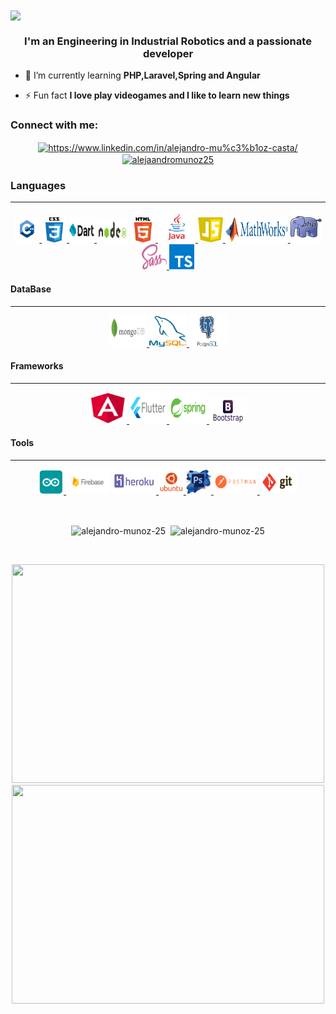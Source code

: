  <img align="center" src="https://capsule-render.vercel.app/api?type=wave&color=gradient&height=300&section=header&text=Hi 👋, I'm Alejandro&fontSize=40">
 
<h3 align="center">I'm an Engineering in Industrial Robotics and a passionate developer</h3>

- 🌱 I’m currently learning **PHP,Laravel,Spring and Angular**

- ⚡ Fun fact **I love play videogames and I like to learn new things**

<h3 align="left">Connect with me:</h3>
<p align="center">
<a href="https://www.linkedin.com/in/alejandro-mu%c3%b1oz-casta/" target="_blank"><img align="center" src="https://www.flaticon.es/svg/static/icons/svg/179/179330.svg" alt="https://www.linkedin.com/in/alejandro-mu%c3%b1oz-casta/" height="30" width="40" /></a>
<a href="https://www.leetcode.com/alejaandromunoz25" target="_blank"><img align="center" src="https://cdn.jsdelivr.net/npm/simple-icons@3.0.1/icons/leetcode.svg" alt="alejaandromunoz25" height="30" width="40" /></a>
</p>

<h3 align="left">Languages</h3>
<hr>
<p align="center">
<a href="https://www.cprogramming.com/" target="_blank"> <img src="./images/cplus.png" alt="c" width="40" height="40"/> </a>
<a href="https://www.w3schools.com/css/" target="_blank"> <img src="./images/css.png" alt="css3" width="40" height="40"/> </a>
<a href="https://dart.dev" target="_blank"> <img src="/images/dart.png" alt="dart" width="40" height="40"/> </a>
<a href="https://expressjs.com" target="_blank"> <img src="/images/nodejs-horizontal.svg" alt="express" width="50" height="40"/></a> 
<a href="https://www.w3.org/html/" target="_blank"> <img src="/images/html.png" alt="html5" width="40" height="40"/> </a>
<a href="https://www.java.com" target="_blank"> <img src="/images/java.png" alt="java" width="60" height="50"/> </a> 
<a href="https://developer.mozilla.org/en-US/docs/Web/JavaScript" target="_blank"> <img src="/images/js.png" alt="javascript" width="40" height="40"/> </a>
<a href="https://www.mathworks.com/" target="_blank"> <img src="/images/matlab.png" alt="matlab" width="100" height="40"/> </a> 
<a href="https://www.php.net" target="_blank"> <img src="/images/php.png" alt="php" width="50" height="50"/> </a> 
<a href="https://sass-lang.com" target="_blank"> <img src="/images/sass.png" alt="sass" width="40" height="40"/> </a> 
<a href="https://www.typescriptlang.org/" target="_blank"> <img src="/images/typescript.svg" alt="typescript" width="40" height="40"/> </a> 
</p>
<h4>DataBase</h4>
<hr>
<p align="center">
<a href="https://www.mongodb.com/" target="_blank"> <img src="/images/mongodb.svg" alt="mongodb" width="60" height="50"/> </a> 
<a href="https://www.mysql.com/" target="_blank"> <img src="/images/mysql.png" alt="mysql" width="60" height="50"/> </a> 
<a href="https://www.postgresql.org" target="_blank"> <img src="/images/postgre.png" alt="postgresql" width="60" height="50"/> </a> 
</p>
<h4>Frameworks</h4>
<hr>
<p  align="center">
<a href="https://angular.io" target="_blank"><img src="/images/angular.png" alt="angularjs" width="60" height="50"/> </a> 
<a href="https://flutter.dev" target="_blank"> <img src="/images/flutter.svg" alt="flutter" width="60" height="50"/> </a> 
<a href="https://spring.io/" target="_blank"> <img src="/images/spring.svg" alt="spring" width="60" height="50"/> </a>
<a href="https://getbootstrap.com" target="_blank"> <img src="/images/bootstrap.svg" alt="bootstrap" width="60" height="40"/> </a> 

</p>
<h4>Tools</h4>
<hr>
<p  align="center">
<a href="https://www.arduino.cc/" target="_blank"><img src="/images/arduino.png" alt="arduino" width="40" height="40"/> </a>
<a href="https://firebase.google.com/" target="_blank"><img src="/images/firebase.png" alt="firebase" width="70" height="40"/></a>
<a href="https://heroku.com" target="_blank"> <img src="/images/heroku.svg" alt="heroku" width="70" height="40"/> </a> 
<a href="https://www.linux.org/" target="_blank"> <img src="/images/ubuntu.png" alt="linux" width="40" height="40"/> </a>
<a href="https://www.photoshop.com/en" target="_blank"> <img src="/images/photoshop.png" alt="photoshop" width="40" height="40"/> </a> 
<a href="https://postman.com" target="_blank"> <img src="/images/postman.svg" alt="postman" width="70" height="40"/> </a> 
<a href="https://git-scm.com/" target="_blank"> <img src="/images/git.svg" alt="git" width="60" height="40"/> </a> 
</p>
<!-- <p align="center">
 <a href="https://developer.android.com" target="_blank">
  <img src="https://www.vectorlogo.zone/logos/android/android-icon.svg" alt="android" width="40" height="40"/>
 </a> 
</p>
 -->
</br>
<p align="center"><img align="center" src="https://github-readme-stats.vercel.app/api/top-langs?username=alejandro-munoz-25&show_icons=true&theme=radical&locale=en&layout=compact" alt="alejandro-munoz-25" />&nbsp;
<img align="center" src="https://github-readme-stats.vercel.app/api?username=alejandro-munoz-25&show_icons=true&theme=radical&hide=issues,contribs&locale=en" alt="alejandro-munoz-25" />
</p>
</br>
<p align="center">
<a href="https://wakatime.com"><img src="https://wakatime.com/share/@03dc2a25-39a0-455b-abe9-00936ba60896/a2425bd2-1924-4647-a5bc-8db78f11c3b6.png"  width="500" height="350"/>
</a>
<a href="https://wakatime.com"><img src="https://wakatime.com/share/@03dc2a25-39a0-455b-abe9-00936ba60896/03c6636d-4266-46a1-a6de-076b83a8fad8.png" width="500" height="350" />
</a>
</p>

  
